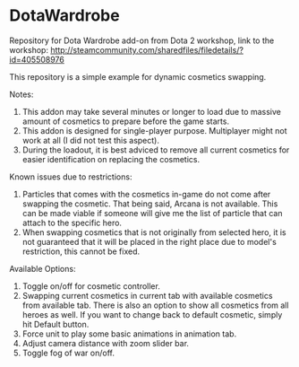 # DotaWardrobe
Repository for Dota Wardrobe add-on from Dota 2 workshop, link to the workshop: http://steamcommunity.com/sharedfiles/filedetails/?id=405508976

This repository is a simple example for dynamic cosmetics swapping.

Notes:

1. This addon may take several minutes or longer to load due to massive amount of cosmetics to prepare before the game starts.
2. This addon is designed for single-player purpose. Multiplayer might not work at all (I did not test this aspect). 
3. During the loadout, it is best adviced to remove all current cosmetics for easier identification on replacing the cosmetics. 

Known issues due to restrictions: 

1. Particles that comes with the cosmetics in-game do not come after swapping the cosmetic. That being said, Arcana is not available. This can be made viable if someone will give me the list of particle that can attach to the specific hero. 
2. When swapping cosmetics that is not originally from selected hero, it is not guaranteed that it will be placed in the right place due to model's restriction, this cannot be fixed. 

Available Options:

1. Toggle on/off for cosmetic controller. 
2. Swapping current cosmetics in current tab with available cosmetics from available tab. There is also an option to show all cosmetics from all heroes as well. If you want to change back to default cosmetic, simply hit Default button. 
3. Force unit to play some basic animations in animation tab. 
4. Adjust camera distance with zoom slider bar.
5. Toggle fog of war on/off.
